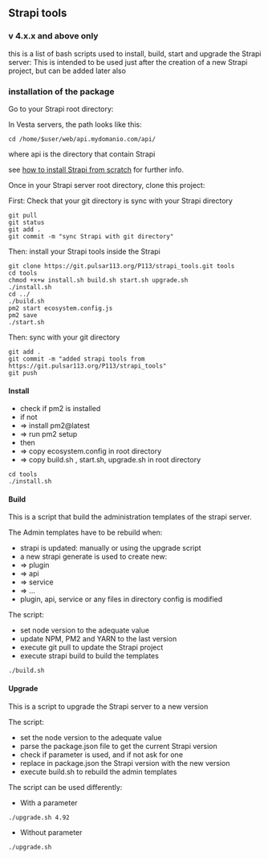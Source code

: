 ## Strapi tools
### v 4.x.x and above only

this is a list of bash scripts used to install, build, start and upgrade the Strapi server:
This is intended to be used just after the creation of a new Strapi project, but can be added later also

### installation of the package

Go to your Strapi root directory:

In Vesta servers, the path looks like this:
```
cd /home/$user/web/api.mydomanio.com/api/
```
where api is the directory that contain Strapi

see [how to install Strapi from scratch](wiki/how-to-install-strapi) for further info.

Once in your Strapi server root directory, clone this project:

First: Check that your git directory is sync with your Strapi directory
```
git pull 
git status
git add .
git commit -m "sync Strapi with git directory"
```

Then: install your Strapi tools inside the Strapi
```
git clone https://git.pulsar113.org/P113/strapi_tools.git tools
cd tools
chmod +x+w install.sh build.sh start.sh upgrade.sh
./install.sh
cd ../
./build.sh
pm2 start ecosystem.config.js 
pm2 save
./start.sh

```
Then: sync with your git directory
```
git add . 
git commit -m "added strapi tools from https://git.pulsar113.org/P113/strapi_tools"
git push
```

#### Install

* check if pm2 is installed 
* if not
* => install pm2@latest 
* => run pm2 setup
* then 
* => copy ecosystem.config in root directory
* => copy build.sh , start.sh, upgrade.sh in root directory

```
cd tools
./install.sh 

```

#### Build

This is a script that build the administration templates of the strapi server.

The Admin templates have to be rebuild when:

* strapi is updated: manually or using the upgrade script
* a new strapi generate is used to create new:
* => plugin
* => api
* => service
* => ...
* plugin, api, service or any files in directory config is modified 

The script:
* set node version to the adequate value
* update NPM, PM2 and YARN to the last version
* execute git pull to update the Strapi project 
* execute strapi build to build the templates

```
./build.sh

```

#### Upgrade

This is a script to upgrade the Strapi server to a new version

The script:
  * set the node version to the adequate value 
  * parse the package.json file to get the current Strapi version 
  * check if parameter is used, and if not ask for one
  * replace in package.json the Strapi version with the new version
  * execute build.sh to rebuild the admin templates

The script can be used differently:

* With a parameter 
```
./upgrade.sh 4.92
```
* Without parameter
```
./upgrade.sh

```